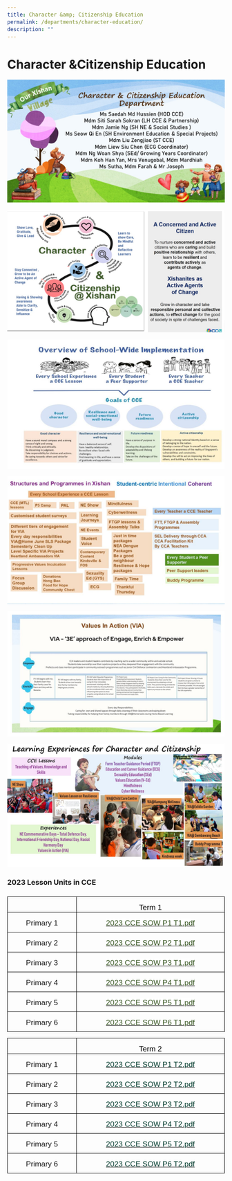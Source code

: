 ```yaml
---
title: Character &amp; Citizenship Education
permalink: /departments/character-education/
description: ""
---
```

Character &amp;Citizenship Education
=================================
![](/images/cce%202023%20Slide1.jpg)

![](/images/cce%202023%20Slide2.jpg)

![](/images/cce2023slide3.JPG)

![](/images/cce2023slide4.JPG)

![](/images/cce2023slide5.JPG)

![](/images/CCE%20Slide1.jpeg)

### 2023 Lesson Units in CCE
### 
   
<table class="MsoTableGrid" border="1" cellspacing="0" cellpadding="0" style="border-collapse:collapse;border:none;mso-border-alt:solid windowtext .5pt;
 mso-yfti-tbllook:1184;mso-padding-alt:0in 5.4pt 0in 5.4pt"><tbody><tr style="mso-yfti-irow:0;mso-yfti-firstrow:yes"><td width="145" valign="top" style="width:116.75pt;border:solid windowtext 1.0pt;
  mso-border-alt:solid windowtext .5pt;padding:0in 5.4pt 0in 5.4pt"><p class="MsoNormal" style="margin-bottom:0in;margin-bottom:.0001pt;line-height:
  normal">&nbsp;</p></td><td width="326" valign="top" style="width:274.5pt;border:solid windowtext 1.0pt;
  border-left:none;mso-border-left-alt:solid windowtext .5pt;mso-border-alt:
  solid windowtext .5pt;padding:0in 5.4pt 0in 5.4pt"><p class="MsoNormal" align="center" style="margin-bottom:0in;margin-bottom:.0001pt;
  text-align:center;line-height:normal"><span style="font-size:13.0pt;
  font-family:&quot;Arial&quot;,sans-serif;mso-fareast-font-family:&quot;Times New Roman&quot;;
  color:black;mso-bidi-language:TA">Term 1</span></p></td></tr><tr style="mso-yfti-irow:1"><td width="145" valign="top" style="width:116.75pt;border:solid windowtext 1.0pt;
  border-top:none;mso-border-top-alt:solid windowtext .5pt;mso-border-alt:solid windowtext .5pt;
  padding:0in 5.4pt 0in 5.4pt"><p class="MsoNormal" align="center" style="margin-bottom:7.5pt;text-align:center;
  line-height:normal"><span style="font-size:13.0pt;font-family:&quot;Arial&quot;,sans-serif;
  mso-fareast-font-family:&quot;Times New Roman&quot;;mso-bidi-language:TA">Primary 1</span></p></td><td width="326" valign="top" style="width:274.5pt;border-top:none;border-left:
  none;border-bottom:solid windowtext 1.0pt;border-right:solid windowtext 1.0pt;
  mso-border-top-alt:solid windowtext .5pt;mso-border-left-alt:solid windowtext .5pt;
  mso-border-alt:solid windowtext .5pt;padding:0in 5.4pt 0in 5.4pt"><p class="MsoNormal" align="center" style="margin-bottom:0in;margin-bottom:.0001pt;
  text-align:center;line-height:normal"><span style="color:#385723;mso-themecolor:
  accent6;mso-themeshade:128;mso-style-textfill-fill-color:#385723;mso-style-textfill-fill-themecolor:
  accent6;mso-style-textfill-fill-alpha:100.0%;mso-style-textfill-fill-colortransforms:
  lumm=50000"><a href="https://xishanpri-moe-edu-sg-admin.cwp.sg/qql/slot/u540/cce/2023%20CCE%20SOW%20P1%20T1.pdf"><span style="font-size:13.0pt;font-family:&quot;Arial&quot;,sans-serif;color:#385723;
  mso-themecolor:accent6;mso-themeshade:128;mso-style-textfill-fill-color:#385723;
  mso-style-textfill-fill-themecolor:accent6;mso-style-textfill-fill-alpha:
  100.0%;mso-style-textfill-fill-colortransforms:lumm=50000;background:white">2023 CCE SOW P1 T1.pdf</span></a></span><span style="font-size:13.0pt;font-family:
  &quot;Arial&quot;,sans-serif;mso-fareast-font-family:&quot;Times New Roman&quot;;color:#385723;
  mso-themecolor:accent6;mso-themeshade:128;mso-style-textfill-fill-color:#385723;
  mso-style-textfill-fill-themecolor:accent6;mso-style-textfill-fill-alpha:
  100.0%;mso-style-textfill-fill-colortransforms:lumm=50000;mso-bidi-language:
  TA"></span></p></td></tr><tr style="mso-yfti-irow:2"><td width="145" valign="top" style="width:116.75pt;border:solid windowtext 1.0pt;
  border-top:none;mso-border-top-alt:solid windowtext .5pt;mso-border-alt:solid windowtext .5pt;
  padding:0in 5.4pt 0in 5.4pt"><p class="MsoNormal" align="center" style="margin-bottom:7.5pt;text-align:center;
  line-height:normal"><span style="font-size:13.0pt;font-family:&quot;Arial&quot;,sans-serif;
  mso-fareast-font-family:&quot;Times New Roman&quot;;mso-bidi-language:TA">Primary 2</span></p></td><td width="326" valign="top" style="width:274.5pt;border-top:none;border-left:
  none;border-bottom:solid windowtext 1.0pt;border-right:solid windowtext 1.0pt;
  mso-border-top-alt:solid windowtext .5pt;mso-border-left-alt:solid windowtext .5pt;
  mso-border-alt:solid windowtext .5pt;padding:0in 5.4pt 0in 5.4pt"><p class="MsoNormal" align="center" style="margin-bottom:0in;margin-bottom:.0001pt;
  text-align:center;line-height:normal"><span style="font-size:13.0pt;
  font-family:&quot;Arial&quot;,sans-serif;mso-fareast-font-family:&quot;Times New Roman&quot;;
  color:#385723;mso-themecolor:accent6;mso-themeshade:128;mso-style-textfill-fill-color:
  #385723;mso-style-textfill-fill-themecolor:accent6;mso-style-textfill-fill-alpha:
  100.0%;mso-style-textfill-fill-colortransforms:lumm=50000;mso-bidi-language:
  TA"><a href="https://xishanpri-moe-edu-sg-admin.cwp.sg/qql/slot/u540/cce/2023%20CCE%20SOW%20P2%20T1.pdf"><span style="color:#385723;mso-themecolor:accent6;mso-themeshade:128;mso-style-textfill-fill-color:
  #385723;mso-style-textfill-fill-themecolor:accent6;mso-style-textfill-fill-alpha:
  100.0%;mso-style-textfill-fill-colortransforms:lumm=50000">2023 CCE SOW P2 T1.pdf</span></a></span></p></td></tr><tr style="mso-yfti-irow:3"><td width="145" valign="top" style="width:116.75pt;border:solid windowtext 1.0pt;
  border-top:none;mso-border-top-alt:solid windowtext .5pt;mso-border-alt:solid windowtext .5pt;
  padding:0in 5.4pt 0in 5.4pt"><p class="MsoNormal" align="center" style="margin-bottom:7.5pt;text-align:center;
  line-height:normal"><span style="font-size:13.0pt;font-family:&quot;Arial&quot;,sans-serif;
  mso-fareast-font-family:&quot;Times New Roman&quot;;mso-bidi-language:TA">Primary 3</span></p></td><td width="326" valign="top" style="width:274.5pt;border-top:none;border-left:
  none;border-bottom:solid windowtext 1.0pt;border-right:solid windowtext 1.0pt;
  mso-border-top-alt:solid windowtext .5pt;mso-border-left-alt:solid windowtext .5pt;
  mso-border-alt:solid windowtext .5pt;padding:0in 5.4pt 0in 5.4pt"><p class="MsoNormal" align="center" style="margin-bottom:0in;margin-bottom:.0001pt;
  text-align:center;line-height:normal"><span style="color:#385723;mso-themecolor:
  accent6;mso-themeshade:128;mso-style-textfill-fill-color:#385723;mso-style-textfill-fill-themecolor:
  accent6;mso-style-textfill-fill-alpha:100.0%;mso-style-textfill-fill-colortransforms:
  lumm=50000"><a href="https://xishanpri-moe-edu-sg-admin.cwp.sg/qql/slot/u540/cce/2023%20CCE%20SOW%20P3%20T1.pdf"><span style="font-size:13.0pt;font-family:&quot;Arial&quot;,sans-serif;color:#385723;
  mso-themecolor:accent6;mso-themeshade:128;mso-style-textfill-fill-color:#385723;
  mso-style-textfill-fill-themecolor:accent6;mso-style-textfill-fill-alpha:
  100.0%;mso-style-textfill-fill-colortransforms:lumm=50000;background:white">2023 CCE SOW P3 T1.pdf</span></a></span><span style="font-size:13.0pt;font-family:
  &quot;Arial&quot;,sans-serif;mso-fareast-font-family:&quot;Times New Roman&quot;;color:#385723;
  mso-themecolor:accent6;mso-themeshade:128;mso-style-textfill-fill-color:#385723;
  mso-style-textfill-fill-themecolor:accent6;mso-style-textfill-fill-alpha:
  100.0%;mso-style-textfill-fill-colortransforms:lumm=50000;mso-bidi-language:
  TA"></span></p></td></tr><tr style="mso-yfti-irow:4"><td width="145" valign="top" style="width:116.75pt;border:solid windowtext 1.0pt;
  border-top:none;mso-border-top-alt:solid windowtext .5pt;mso-border-alt:solid windowtext .5pt;
  padding:0in 5.4pt 0in 5.4pt"><p class="MsoNormal" align="center" style="margin-bottom:7.5pt;text-align:center;
  line-height:normal"><span style="font-size:13.0pt;font-family:&quot;Arial&quot;,sans-serif;
  mso-fareast-font-family:&quot;Times New Roman&quot;;mso-bidi-language:TA">Primary 4</span></p></td><td width="326" valign="top" style="width:274.5pt;border-top:none;border-left:
  none;border-bottom:solid windowtext 1.0pt;border-right:solid windowtext 1.0pt;
  mso-border-top-alt:solid windowtext .5pt;mso-border-left-alt:solid windowtext .5pt;
  mso-border-alt:solid windowtext .5pt;padding:0in 5.4pt 0in 5.4pt"><p class="MsoNormal" align="center" style="margin-bottom:0in;margin-bottom:.0001pt;
  text-align:center;line-height:normal"><span style="font-size:13.0pt;
  font-family:&quot;Arial&quot;,sans-serif;mso-fareast-font-family:&quot;Times New Roman&quot;;
  color:#385723;mso-themecolor:accent6;mso-themeshade:128;mso-style-textfill-fill-color:
  #385723;mso-style-textfill-fill-themecolor:accent6;mso-style-textfill-fill-alpha:
  100.0%;mso-style-textfill-fill-colortransforms:lumm=50000;mso-bidi-language:
  TA"><a href="https://xishanpri-moe-edu-sg-admin.cwp.sg/qql/slot/u540/cce/2023%20CCE%20SOW%20P4%20T1.pdf"><span style="color:#385723;mso-themecolor:accent6;mso-themeshade:128;mso-style-textfill-fill-color:
  #385723;mso-style-textfill-fill-themecolor:accent6;mso-style-textfill-fill-alpha:
  100.0%;mso-style-textfill-fill-colortransforms:lumm=50000">2023 CCE SOW P4 T1.pdf</span></a></span></p></td></tr><tr style="mso-yfti-irow:5"><td width="145" valign="top" style="width:116.75pt;border:solid windowtext 1.0pt;
  border-top:none;mso-border-top-alt:solid windowtext .5pt;mso-border-alt:solid windowtext .5pt;
  padding:0in 5.4pt 0in 5.4pt"><p class="MsoNormal" align="center" style="margin-bottom:7.5pt;text-align:center;
  line-height:normal"><span style="font-size:13.0pt;font-family:&quot;Arial&quot;,sans-serif;
  mso-fareast-font-family:&quot;Times New Roman&quot;;mso-bidi-language:TA">Primary 5</span></p></td><td width="326" valign="top" style="width:274.5pt;border-top:none;border-left:
  none;border-bottom:solid windowtext 1.0pt;border-right:solid windowtext 1.0pt;
  mso-border-top-alt:solid windowtext .5pt;mso-border-left-alt:solid windowtext .5pt;
  mso-border-alt:solid windowtext .5pt;padding:0in 5.4pt 0in 5.4pt"><p class="MsoNormal" align="center" style="margin-bottom:0in;margin-bottom:.0001pt;
  text-align:center;line-height:normal"><span style="color:#385723;mso-themecolor:
  accent6;mso-themeshade:128;mso-style-textfill-fill-color:#385723;mso-style-textfill-fill-themecolor:
  accent6;mso-style-textfill-fill-alpha:100.0%;mso-style-textfill-fill-colortransforms:
  lumm=50000"><a href="https://xishanpri-moe-edu-sg-admin.cwp.sg/qql/slot/u540/cce/2023%20CCE%20SOW%20P5%20T1.pdf"><span style="font-size:13.0pt;font-family:&quot;Arial&quot;,sans-serif;color:#385723;
  mso-themecolor:accent6;mso-themeshade:128;mso-style-textfill-fill-color:#385723;
  mso-style-textfill-fill-themecolor:accent6;mso-style-textfill-fill-alpha:
  100.0%;mso-style-textfill-fill-colortransforms:lumm=50000;background:white">2023 CCE SOW P5 T1.pdf</span></a></span><span style="font-size:13.0pt;font-family:
  &quot;Arial&quot;,sans-serif;color:#385723;mso-themecolor:accent6;mso-themeshade:128;
  mso-style-textfill-fill-color:#385723;mso-style-textfill-fill-themecolor:
  accent6;mso-style-textfill-fill-alpha:100.0%;mso-style-textfill-fill-colortransforms:
  lumm=50000"></span></p></td></tr><tr style="mso-yfti-irow:6;mso-yfti-lastrow:yes"><td width="145" valign="top" style="width:116.75pt;border:solid windowtext 1.0pt;
  border-top:none;mso-border-top-alt:solid windowtext .5pt;mso-border-alt:solid windowtext .5pt;
  padding:0in 5.4pt 0in 5.4pt"><p class="MsoNormal" align="center" style="margin-bottom:7.5pt;text-align:center;
  line-height:normal"><span style="font-size:13.0pt;font-family:&quot;Arial&quot;,sans-serif;
  mso-fareast-font-family:&quot;Times New Roman&quot;;mso-bidi-language:TA">Primary 6</span></p></td><td width="326" valign="top" style="width:274.5pt;border-top:none;border-left:
  none;border-bottom:solid windowtext 1.0pt;border-right:solid windowtext 1.0pt;
  mso-border-top-alt:solid windowtext .5pt;mso-border-left-alt:solid windowtext .5pt;
  mso-border-alt:solid windowtext .5pt;padding:0in 5.4pt 0in 5.4pt"><p class="MsoNormal" align="center" style="margin-bottom:0in;margin-bottom:.0001pt;
  text-align:center;line-height:normal"><span style="font-size:13.0pt;
  font-family:&quot;Arial&quot;,sans-serif;mso-fareast-font-family:&quot;Times New Roman&quot;;
  color:#385723;mso-themecolor:accent6;mso-themeshade:128;mso-style-textfill-fill-color:
  #385723;mso-style-textfill-fill-themecolor:accent6;mso-style-textfill-fill-alpha:
  100.0%;mso-style-textfill-fill-colortransforms:lumm=50000;mso-bidi-language:
  TA"><a href="https://xishanpri-moe-edu-sg-admin.cwp.sg/qql/slot/u540/cce/2023%20CCE%20SOW%20P6%20T1.pdf"><span style="color:#385723;mso-themecolor:accent6;mso-themeshade:128;mso-style-textfill-fill-color:
  #385723;mso-style-textfill-fill-themecolor:accent6;mso-style-textfill-fill-alpha:
  100.0%;mso-style-textfill-fill-colortransforms:lumm=50000">2023 CCE SOW P6 T1.pdf</span></a></span></p></td></tr></tbody></table>
	
  
<table class="MsoTableGrid" border="1" cellspacing="0" cellpadding="0" style="border-collapse:collapse;border:none;mso-border-alt:solid windowtext .5pt;
 mso-yfti-tbllook:1184;mso-padding-alt:0in 5.4pt 0in 5.4pt"><tbody><tr style="mso-yfti-irow:0;mso-yfti-firstrow:yes"><td width="145" valign="top" style="width:116.75pt;border:solid windowtext 1.0pt;
  mso-border-alt:solid windowtext .5pt;padding:0in 5.4pt 0in 5.4pt"><p class="MsoNormal" style="margin-bottom:0in;margin-bottom:.0001pt;line-height:
  normal">&nbsp;</p></td><td width="326" valign="top" style="width:274.5pt;border:solid windowtext 1.0pt;
  border-left:none;mso-border-left-alt:solid windowtext .5pt;mso-border-alt:
  solid windowtext .5pt;padding:0in 5.4pt 0in 5.4pt"><p class="MsoNormal" align="center" style="margin-bottom:0in;margin-bottom:.0001pt;
  text-align:center;line-height:normal"><span style="font-size:13.0pt;
  font-family:&quot;Arial&quot;,sans-serif;mso-fareast-font-family:&quot;Times New Roman&quot;;
  color:black;mso-bidi-language:TA">Term 2</span></p></td></tr><tr style="mso-yfti-irow:1"><td width="145" valign="top" style="width:116.75pt;border:solid windowtext 1.0pt;
  border-top:none;mso-border-top-alt:solid windowtext .5pt;mso-border-alt:solid windowtext .5pt;
  padding:0in 5.4pt 0in 5.4pt"><p class="MsoNormal" align="center" style="margin-bottom:7.5pt;text-align:center;
  line-height:normal"><span style="font-size:13.0pt;font-family:&quot;Arial&quot;,sans-serif;
  mso-fareast-font-family:&quot;Times New Roman&quot;;mso-bidi-language:TA">Primary 1</span></p></td><td width="326" valign="top" style="width:274.5pt;border-top:none;border-left:
  none;border-bottom:solid windowtext 1.0pt;border-right:solid windowtext 1.0pt;
  mso-border-top-alt:solid windowtext .5pt;mso-border-left-alt:solid windowtext .5pt;
  mso-border-alt:solid windowtext .5pt;padding:0in 5.4pt 0in 5.4pt"><p class="MsoNormal" align="center" style="margin-bottom:0in;margin-bottom:.0001pt;
  text-align:center;line-height:normal"><span style="font-size:13.0pt;
  font-family:&quot;Arial&quot;,sans-serif;mso-fareast-font-family:&quot;Times New Roman&quot;;
  color:black;mso-bidi-language:TA"><a href="https://xishanpri-moe-edu-sg-admin.cwp.sg/qql/slot/u1414/2023%20CCE%20SOW%20P1%20T2.pdf"><span style="color:#033C2E">2023 CCE SOW P1 T2.pdf</span></a></span><span style="font-size:13.0pt;font-family:&quot;Arial&quot;,sans-serif;mso-fareast-font-family:
  &quot;Times New Roman&quot;;color:#385723;mso-themecolor:accent6;mso-themeshade:128;
  mso-style-textfill-fill-color:#385723;mso-style-textfill-fill-themecolor:
  accent6;mso-style-textfill-fill-alpha:100.0%;mso-style-textfill-fill-colortransforms:
  lumm=50000;mso-bidi-language:TA"></span></p></td></tr><tr style="mso-yfti-irow:2"><td width="145" valign="top" style="width:116.75pt;border:solid windowtext 1.0pt;
  border-top:none;mso-border-top-alt:solid windowtext .5pt;mso-border-alt:solid windowtext .5pt;
  padding:0in 5.4pt 0in 5.4pt"><p class="MsoNormal" align="center" style="margin-bottom:7.5pt;text-align:center;
  line-height:normal"><span style="font-size:13.0pt;font-family:&quot;Arial&quot;,sans-serif;
  mso-fareast-font-family:&quot;Times New Roman&quot;;mso-bidi-language:TA">Primary 2</span></p></td><td width="326" valign="top" style="width:274.5pt;border-top:none;border-left:
  none;border-bottom:solid windowtext 1.0pt;border-right:solid windowtext 1.0pt;
  mso-border-top-alt:solid windowtext .5pt;mso-border-left-alt:solid windowtext .5pt;
  mso-border-alt:solid windowtext .5pt;padding:0in 5.4pt 0in 5.4pt"><p class="MsoNormal" align="center" style="margin-bottom:0in;margin-bottom:.0001pt;
  text-align:center;line-height:normal"><span style="font-size:13.0pt;
  font-family:&quot;Arial&quot;,sans-serif;mso-fareast-font-family:&quot;Times New Roman&quot;;
  color:black;mso-bidi-language:TA"><a href="https://xishanpri-moe-edu-sg-admin.cwp.sg/qql/slot/u1414/2023%20CCE%20SOW%20P2%20T2.pdf"><span style="color:#033C2E">2023 CCE SOW P2 T2.pdf</span></a></span><span style="font-size:13.0pt;font-family:&quot;Arial&quot;,sans-serif;mso-fareast-font-family:
  &quot;Times New Roman&quot;;color:#385723;mso-themecolor:accent6;mso-themeshade:128;
  mso-style-textfill-fill-color:#385723;mso-style-textfill-fill-themecolor:
  accent6;mso-style-textfill-fill-alpha:100.0%;mso-style-textfill-fill-colortransforms:
  lumm=50000;mso-bidi-language:TA"></span></p></td></tr><tr style="mso-yfti-irow:3"><td width="145" valign="top" style="width:116.75pt;border:solid windowtext 1.0pt;
  border-top:none;mso-border-top-alt:solid windowtext .5pt;mso-border-alt:solid windowtext .5pt;
  padding:0in 5.4pt 0in 5.4pt"><p class="MsoNormal" align="center" style="margin-bottom:7.5pt;text-align:center;
  line-height:normal"><span style="font-size:13.0pt;font-family:&quot;Arial&quot;,sans-serif;
  mso-fareast-font-family:&quot;Times New Roman&quot;;mso-bidi-language:TA">Primary 3</span></p></td><td width="326" valign="top" style="width:274.5pt;border-top:none;border-left:
  none;border-bottom:solid windowtext 1.0pt;border-right:solid windowtext 1.0pt;
  mso-border-top-alt:solid windowtext .5pt;mso-border-left-alt:solid windowtext .5pt;
  mso-border-alt:solid windowtext .5pt;padding:0in 5.4pt 0in 5.4pt"><p class="MsoNormal" align="center" style="margin-bottom:0in;margin-bottom:.0001pt;
  text-align:center;line-height:normal"><span style="font-size:13.0pt;
  font-family:&quot;Arial&quot;,sans-serif;mso-fareast-font-family:&quot;Times New Roman&quot;;
  color:black;mso-bidi-language:TA"><a href="https://xishanpri-moe-edu-sg-admin.cwp.sg/qql/slot/u1414/2023%20CCE%20SOW%20P3%20T2.pdf"><span style="color:#033C2E">2023 CCE SOW P3 T2.pdf</span></a></span><span style="font-size:13.0pt;font-family:&quot;Arial&quot;,sans-serif;mso-fareast-font-family:
  &quot;Times New Roman&quot;;color:#385723;mso-themecolor:accent6;mso-themeshade:128;
  mso-style-textfill-fill-color:#385723;mso-style-textfill-fill-themecolor:
  accent6;mso-style-textfill-fill-alpha:100.0%;mso-style-textfill-fill-colortransforms:
  lumm=50000;mso-bidi-language:TA"></span></p></td></tr><tr style="mso-yfti-irow:4"><td width="145" valign="top" style="width:116.75pt;border:solid windowtext 1.0pt;
  border-top:none;mso-border-top-alt:solid windowtext .5pt;mso-border-alt:solid windowtext .5pt;
  padding:0in 5.4pt 0in 5.4pt"><p class="MsoNormal" align="center" style="margin-bottom:7.5pt;text-align:center;
  line-height:normal"><span style="font-size:13.0pt;font-family:&quot;Arial&quot;,sans-serif;
  mso-fareast-font-family:&quot;Times New Roman&quot;;mso-bidi-language:TA">Primary 4</span></p></td><td width="326" valign="top" style="width:274.5pt;border-top:none;border-left:
  none;border-bottom:solid windowtext 1.0pt;border-right:solid windowtext 1.0pt;
  mso-border-top-alt:solid windowtext .5pt;mso-border-left-alt:solid windowtext .5pt;
  mso-border-alt:solid windowtext .5pt;padding:0in 5.4pt 0in 5.4pt"><p class="MsoNormal" align="center" style="margin-bottom:0in;margin-bottom:.0001pt;
  text-align:center;line-height:normal"><span style="font-size:13.0pt;
  font-family:&quot;Arial&quot;,sans-serif;mso-fareast-font-family:&quot;Times New Roman&quot;;
  color:black;mso-bidi-language:TA"><a href="https://xishanpri-moe-edu-sg-admin.cwp.sg/qql/slot/u1414/2023%20CCE%20SOW%20P4%20T2.pdf"><span style="color:#033C2E">2023 CCE SOW P4 T2.pdf</span></a></span><span style="font-size:13.0pt;font-family:&quot;Arial&quot;,sans-serif;mso-fareast-font-family:
  &quot;Times New Roman&quot;;color:#385723;mso-themecolor:accent6;mso-themeshade:128;
  mso-style-textfill-fill-color:#385723;mso-style-textfill-fill-themecolor:
  accent6;mso-style-textfill-fill-alpha:100.0%;mso-style-textfill-fill-colortransforms:
  lumm=50000;mso-bidi-language:TA"></span></p></td></tr><tr style="mso-yfti-irow:5"><td width="145" valign="top" style="width:116.75pt;border:solid windowtext 1.0pt;
  border-top:none;mso-border-top-alt:solid windowtext .5pt;mso-border-alt:solid windowtext .5pt;
  padding:0in 5.4pt 0in 5.4pt"><p class="MsoNormal" align="center" style="margin-bottom:7.5pt;text-align:center;
  line-height:normal"><span style="font-size:13.0pt;font-family:&quot;Arial&quot;,sans-serif;
  mso-fareast-font-family:&quot;Times New Roman&quot;;mso-bidi-language:TA">Primary 5</span></p></td><td width="326" valign="top" style="width:274.5pt;border-top:none;border-left:
  none;border-bottom:solid windowtext 1.0pt;border-right:solid windowtext 1.0pt;
  mso-border-top-alt:solid windowtext .5pt;mso-border-left-alt:solid windowtext .5pt;
  mso-border-alt:solid windowtext .5pt;padding:0in 5.4pt 0in 5.4pt"><p class="MsoNormal" align="center" style="margin-bottom:0in;margin-bottom:.0001pt;
  text-align:center;line-height:normal"><span style="font-size:13.0pt;
  font-family:&quot;Arial&quot;,sans-serif;mso-fareast-font-family:&quot;Times New Roman&quot;;
  mso-bidi-language:TA"><a href="https://xishanpri-moe-edu-sg-admin.cwp.sg/qql/slot/u1414/2023%20CCE%20SOW%20P5%20T2.pdf"><span style="color:#033C2E">2023 CCE SOW P5 T2.pdf</span></a></span><span style="font-size:13.0pt;font-family:&quot;Arial&quot;,sans-serif;color:#385723;
  mso-themecolor:accent6;mso-themeshade:128;mso-style-textfill-fill-color:#385723;
  mso-style-textfill-fill-themecolor:accent6;mso-style-textfill-fill-alpha:
  100.0%;mso-style-textfill-fill-colortransforms:lumm=50000"></span></p></td></tr><tr style="mso-yfti-irow:6;mso-yfti-lastrow:yes"><td width="145" valign="top" style="width:116.75pt;border:solid windowtext 1.0pt;
  border-top:none;mso-border-top-alt:solid windowtext .5pt;mso-border-alt:solid windowtext .5pt;
  padding:0in 5.4pt 0in 5.4pt"><p class="MsoNormal" align="center" style="margin-bottom:7.5pt;text-align:center;
  line-height:normal"><span style="font-size:13.0pt;font-family:&quot;Arial&quot;,sans-serif;
  mso-fareast-font-family:&quot;Times New Roman&quot;;mso-bidi-language:TA">Primary 6</span></p></td><td width="326" valign="top" style="width:274.5pt;border-top:none;border-left:
  none;border-bottom:solid windowtext 1.0pt;border-right:solid windowtext 1.0pt;
  mso-border-top-alt:solid windowtext .5pt;mso-border-left-alt:solid windowtext .5pt;
  mso-border-alt:solid windowtext .5pt;padding:0in 5.4pt 0in 5.4pt"><p class="MsoNormal" align="center" style="margin-bottom:0in;margin-bottom:.0001pt;
  text-align:center;line-height:normal"><span style="font-size:13.0pt;
  font-family:&quot;Arial&quot;,sans-serif;mso-fareast-font-family:&quot;Times New Roman&quot;;
  color:black;mso-bidi-language:TA"><a href="https://xishanpri-moe-edu-sg-admin.cwp.sg/qql/slot/u1414/2023%20CCE%20SOW%20P6%20T2.pdf"><span style="color:#033C2E">2023 CCE SOW P6 T2.pdf</span></a></span><span style="font-size:13.0pt;font-family:&quot;Arial&quot;,sans-serif;mso-fareast-font-family:
  &quot;Times New Roman&quot;;color:#385723;mso-themecolor:accent6;mso-themeshade:128;
  mso-style-textfill-fill-color:#385723;mso-style-textfill-fill-themecolor:
  accent6;mso-style-textfill-fill-alpha:100.0%;mso-style-textfill-fill-colortransforms:
  lumm=50000;mso-bidi-language:TA"></span></p></td></tr></tbody></table>